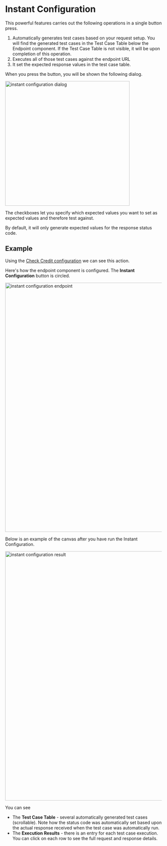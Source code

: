 # Instant Configuration

This powerful features carries out the following operations in a single button press.

1. Automatically generates test cases based on your request setup. You will find the generated test cases in the Test Case Table below the Endpoint component. If the Test Case Table is not visible, it will be upon completion of this operation.
2. Executes all of those test cases against the endpoint URL
3. It set the expected response values in the test case table.

When you press the button, you will be shown the following dialog.

<img src="instant-configuration.png" alt="instant configuration dialog" width="400"/>

The checkboxes let you specify which expected values you want to set as expected values and therefore test against.

By default, it will only generate expected values for the response status code.

## Example
Using the [Check Credit configuration](Check-Credit.md) we can see this action.

Here's how the endpoint component is configured. The **Instant Configuration** button is circled.

<img src="cc-endpoint-instant-config-circled.png" alt="instant configuration endpoint" width="800"/>

Below is an example of the canvas after you have run the Instant Configuration.

<img src="cc-instant-configuration-result.png" alt="instant configuration result" width="800"/>

You can see

- The **Test Case Table** - several automatically generated test cases (scrollable). Note how the status code was automatically set based upon the actual response received when the test case was automatically run.
- The **Execution Results** - there is an entry for each test case execution. You can click on each row to see the full request and response details.

